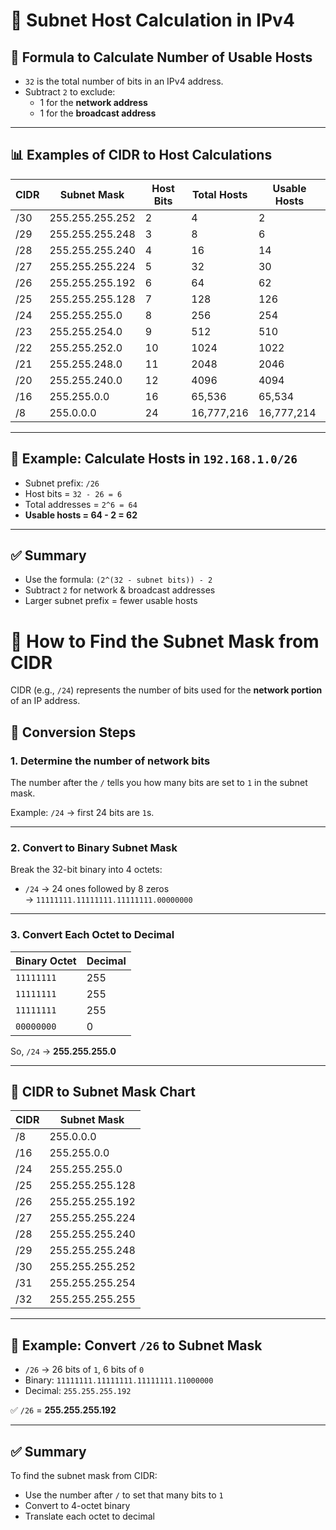 # 📐 Subnet Host Calculation in IPv4

## 🧮 Formula to Calculate Number of Usable Hosts

- `32` is the total number of bits in an IPv4 address.
- Subtract `2` to exclude:
  - 1 for the **network address**
  - 1 for the **broadcast address**

---

## 📊 Examples of CIDR to Host Calculations

| CIDR | Subnet Mask       | Host Bits | Total Hosts | Usable Hosts |
|------|-------------------|-----------|-------------|--------------|
| /30  | 255.255.255.252   | 2         | 4           | 2            |
| /29  | 255.255.255.248   | 3         | 8           | 6            |
| /28  | 255.255.255.240   | 4         | 16          | 14           |
| /27  | 255.255.255.224   | 5         | 32          | 30           |
| /26  | 255.255.255.192   | 6         | 64          | 62           |
| /25  | 255.255.255.128   | 7         | 128         | 126          |
| /24  | 255.255.255.0     | 8         | 256         | 254          |
| /23  | 255.255.254.0     | 9         | 512         | 510          |
| /22  | 255.255.252.0     | 10        | 1024        | 1022         |
| /21  | 255.255.248.0     | 11        | 2048        | 2046         |
| /20  | 255.255.240.0     | 12        | 4096        | 4094         |
| /16  | 255.255.0.0       | 16        | 65,536      | 65,534       |
| /8   | 255.0.0.0         | 24        | 16,777,216  | 16,777,214   |

---

## 🧠 Example: Calculate Hosts in `192.168.1.0/26`

- Subnet prefix: `/26`
- Host bits = `32 - 26 = 6`
- Total addresses = `2^6 = 64`
- **Usable hosts = 64 - 2 = 62**

---

## ✅ Summary

- Use the formula: `(2^(32 - subnet bits)) - 2`
- Subtract `2` for network & broadcast addresses
- Larger subnet prefix = fewer usable hosts

# 🧮 How to Find the Subnet Mask from CIDR

CIDR (e.g., `/24`) represents the number of bits used for the **network portion** of an IP address.

## 🔄 Conversion Steps

### 1. **Determine the number of network bits**  
The number after the `/` tells you how many bits are set to `1` in the subnet mask.

Example: `/24` → first 24 bits are `1`s.

---

### 2. **Convert to Binary Subnet Mask**
Break the 32-bit binary into 4 octets:

- `/24` → 24 ones followed by 8 zeros  
  → `11111111.11111111.11111111.00000000`

---

### 3. **Convert Each Octet to Decimal**

| Binary Octet     | Decimal |
|------------------|---------|
| `11111111`       | 255     |
| `11111111`       | 255     |
| `11111111`       | 255     |
| `00000000`       | 0       |

So, `/24` → **255.255.255.0**

---

## 🧪 CIDR to Subnet Mask Chart

| CIDR | Subnet Mask         |
|------|----------------------|
| /8   | 255.0.0.0            |
| /16  | 255.255.0.0          |
| /24  | 255.255.255.0        |
| /25  | 255.255.255.128      |
| /26  | 255.255.255.192      |
| /27  | 255.255.255.224      |
| /28  | 255.255.255.240      |
| /29  | 255.255.255.248      |
| /30  | 255.255.255.252      |
| /31  | 255.255.255.254      |
| /32  | 255.255.255.255      |

---

## 🧠 Example: Convert `/26` to Subnet Mask

- `/26` → 26 bits of `1`, 6 bits of `0`
- Binary: `11111111.11111111.11111111.11000000`
- Decimal: `255.255.255.192`

✅ `/26` = **255.255.255.192**

---

## ✅ Summary

To find the subnet mask from CIDR:
- Use the number after `/` to set that many bits to `1`
- Convert to 4-octet binary
- Translate each octet to decimal

